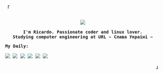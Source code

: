 
<p align="left"><strong><samp style="font-family: Roboto, sans-serif;">「</samp></strong></p>
  <p align="center">
    <samp>
      <b>
      <br>
        <image src="https://readme-typing-svg.herokuapp.com?font=Iosevka&size=16&color=F787DAFF&center=true&width=410&height=45&lines=Welcome+to+my+GitHub+profile!">
      <br>
      <br>
        I'm Ricardo. Passionate coder and linux lover.
        <br>
        Studying computer engineering at URL
      </b>
      <b>
         ~ Слава Україні ~
      </b>
    </samp>
          <br>
  </p>
          <p>
            <samp>    
          <b>
              My Daily:
            <br>
            <br>
            <image src="https://img.shields.io/badge/-Next.js-000000?style=flat&logo=next.js">
                    <image src="https://img.shields.io/badge/-Astro-000000?style=flat&logo=astro">
            <image src="https://img.shields.io/badge/-React-000000?style=flat&logo=React">
              <image src="https://img.shields.io/badge/-JavaScript-000000?style=flat&logo=JavaScript">
              <image src="https://img.shields.io/badge/-TypeScript-000000?style=flat&logo=TypeScript">
                 <image src="https://img.shields.io/badge/-Rust-000000?style=flat&logo=rust">
          </b>
            </samp>
          </p>
<p align="right"><strong><samp style="font-family: Roboto, sans-serif;">」</samp></strong></p>






